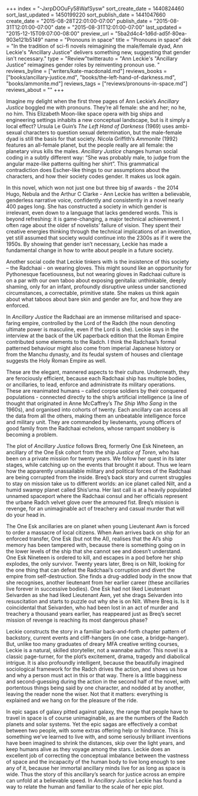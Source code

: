 +++
index = "-JxrpDOOuFy58WafSysw"
sort_create_date = 1440824460
sort_last_updated = 1450199220
sort_publish_date = 1441047660
create_date = "2015-08-28T22:01:00-07:00"
publish_date = "2015-08-31T12:01:00-07:00"
date = "2015-08-31T12:01:00-07:00"
last_updated = "2015-12-15T09:07:00-08:00"
preview_url = "5ba2d4c4-1d6d-ad5f-80ea-903e121b5149"
name = "Pronouns in space"
title = "Pronouns in space"
dek = "In the tradition of sci-fi novels reimagining the male/female dyad, Ann Leckie's \"Ancillary Justice\" delivers something new, suggesting that gender isn't necessary."
type = "Review"twitterauto = "Ann Leckie's \"Ancillary Justice\" reimagines gender roles by reinventing pronoun use. "
reviews_byline = ["writers/kate-macdonald.md"]
reviews_books = ["books/ancillary-justice.md", "books/the-left-hand-of-darkness.md", "books/ammonite.md"]
reviews_tags = ["reviews/pronouns-in-space.md"]
reviews_about = ""
+++

Imagine my delight when the first three pages of Ann Leckie’s *Ancillary Justice* boggled me with pronouns. They’re all female: she and her; no he, no him. This Elizabeth Moon-like space opera with big ships and engineering settings inhabits a new conceptual landscape, but is it simply a local effect? Ursula Le Guin’s *The Left Hand of Darkness* (1969) uses ambi-sexual characters to question sexual determination, but the male-female dyad is still the basis for that society. Nicola Griffith’s *Ammonite* (1992) features an all-female planet, but the people really are all female: the planetary virus kills the males. *Ancillary Justice* changes human social coding in a subtly different way: “She was probably male, to judge from the angular maze-like patterns quilting her shirt”. This grammatical contradiction does Escher-like things to our assumptions about the characters, and how their society codes gender. It makes us look again.

In this novel, which won not just one but three big sf awards - the 2014 Hugo, Nebula and the Arthur C Clarke - Ann Leckie has written a believable, genderless narrative voice, confidently and consistently in a novel nearly 400 pages long. She has constructed a society in which gender is irrelevant, even down to a language that lacks gendered words. This is beyond refreshing: it is game-changing, a major technical achievement. I often rage about the older sf novelists’ failure of vision. They spent their creative energies thinking through the technical implications of an invention, yet still assumed that society would continue into the 2300s as if it were the 1950s. By showing that gender isn’t necessary, Leckie has made a fundamental change in how to write about people in a future society.

Another social code that Leckie tinkers with is the insistence of this society – the Radchaai - on wearing gloves. This might sound like an opportunity for Pythonesque facetiousness, but not wearing gloves in Radchaai culture is on a par with our own taboo about exposing genitalia: unthinkable, deeply shaming, only for an infant, profoundly disruptive unless under sanctioned circumstances, a correctable, primitive state. She makes us think again about what taboos about bare skin and gender are for, and how they are enforced.

In *Ancillary Justice* the Radchaai are an immense militarised and space-faring empire, controlled by the Lord of the Radch (the noun denoting ultimate power is masculine, even if the Lord is she). Leckie says in the interview at the back of the UK paperback edition that the Roman Empire contributed some elements to the Radch. I think the Radchaai’s formal patterned behaviour might also come from imperial Japanese history or from the Manchu dynasty, and its feudal system of houses and clientage suggests the Holy Roman Empire as well. 

These are the elegant, mannered aspects to their culture. Underneath, they are ferociously efficient, because each Radchaai ship has multiple bodies, or ancillaries, to lead, enforce and administrate its military operations. These are reanimated humans – called corpse soldiers by their conquered populations - connected directly to the ship’s artificial intelligence (a line of thought that originated in Anne McCaffrey’s *The Ship Who Sang* in the 1960s), and organised into cohorts of twenty. Each ancillary can access all the data from all the others, making them an unbeatable intelligence force and military unit. They are commanded by lieutenants, young officers of good family from the Radchaai echelons, whose rampant snobbery is becoming a problem.

The plot of *Ancillary Justice* follows Breq, formerly One Esk Nineteen, an ancillary of the One Esk cohort from the ship *Justice of Toren*, who has been on a private mission for twenty years. We follow her quest in its later stages, while catching up on the events that brought it about. Thus we learn how the apparently unassailable military and political forces of the Radchaai are being corrupted from the inside. Breq’s back story and current struggles to stay on mission take us to different worlds: an ice planet called Nilt, and a humid swampy planet called Shis’urna. Her last call is at a heavily populated unnamed spaceport where the Radchaai consul and her officials represent the urbane Radch velvet glove over the armoured fist. Breq’s mission is revenge, for an unimaginable act of treachery and casual murder that will do your head in. 

The One Esk ancillaries are on planet when young Lieutenant Awn is forced to order a massacre of local citizens. When Awn arrives back on ship for an enforced transfer, One Esk (but not the AI), realises that the AI’s ship memory has been tampered with, because there is something going on in the lower levels of the ship that she cannot see and doesn’t understand. One Esk Nineteen is ordered to kill, and escapes in a pod before her ship explodes, the only survivor. Twenty years later, Breq is on Nilt, looking for the one thing that can defeat the Radchaai’s corruption and divert the empire from self-destruction. She finds a drug-addled body in the snow that she recognises, another lieutenant from her earlier career (these ancillaries live forever in successive bodies). One Esk had not liked Lieutenant Seivarden as she had liked Lieutenant Awn, yet she drags Seivarden into resuscitation and starts to puzzle out why she is on Nilt. Where Breq is. Is it coincidental that Seivarden, who had been lost in an act of murder and treachery a thousand years earlier, has reappeared just as Breq’s secret mission of revenge is reaching its most dangerous phase? 

Leckie constructs the story in a familiar back-and-forth chapter pattern of backstory, current events and cliff-hangers (in one case, a bridge-hanger). But, unlike too many graduates of dreary MFA creative writing courses, Leckie is a natural, skilled storyteller, not a wannabe author. This novel is a classic page-turner, for the plot’s excitement, drama, tragedy and diabolical intrigue. It is also profoundly intelligent, because the beautifully imagined sociological framework for the Radch drives the action, and shows us how and why a person must act in this or that way. There is a little bagginess and second-guessing during the action in the second half of the novel, with portentous things being said by one character, and nodded at by another, leaving the reader none the wiser. Not that it matters: everything is explained and we hang on for the pleasure of the ride.

In epic sagas of galaxy pitted against galaxy, the range that people have to travel in space is of course unimaginable, as are the numbers of the Radch planets and solar systems. Yet the epic sagas are effectively a combat between two people, with some extras offering help or hindrance. This is something we’ve learned to live with, and some seriously brilliant inventions have been imagined to shrink the distances, skip over the light years, and keep humans alive as they voyage among the stars. Leckie does an excellent job of correcting the conceptual imbalance between the vastness of space and the incapacity of the human body to live long enough to see any of it, because her immortal ancillary minds live for as long as space is wide. Thus the story of this ancillary’s search for justice across an empire can unfold at a believable speed. In *Ancillary Justice* Leckie has found a way to relate the human and familiar to the scale of her epic plot. 